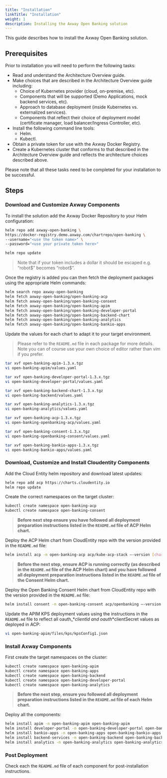 ```yaml
---
title: "Installation"
linkTitle: "Installation"
weight: 1
description: Installing the Axway Open Banking solution
---
```


This guide describes how to install the Axway Open Banking solution.

## Prerequisites

Prior to installation you will need to perform the following tasks:

* Read and understand the Architecture Overview guide.
* Make choices that are described in the Architecture Overview guide including:
  * Choice of Kubernetes provider (cloud, on-premise, etc).
  * Components that will be supported (Demo Applications, mock backend services, etc).
  * Approach to database deployment (inside Kubernetes vs. externalized services).
  * Components that reflect their choice of deployment model (certificate manager, load balancer/Ingress Controller, etc).
* Install the following command line tools:
  * Helm.
  * Kubectl.
* Obtain a private token for use with the Axway Docker Registry.
* Create a Kubernetes cluster that conforms to that described in the Architecture Overview guide and reflects the architecture choices described above.

Please note that all these tasks need to be completed for your installation to be successful.

## Steps

### Download and Customize Axway Components

To install the solution add the Axway Docker Repository to your Helm configuration:
 
```bash
helm repo add axway-open-banking \ 
https://docker-registry.demo.axway.com/chartrepo/open-banking \ 
--username="<use the token name>" \ 
--password="<use your private token here>"   

helm repo update 
```

> Note that if your token includes a dollar it should be escaped e.g. “robot$” becomes “robot\$”. 

Once the registry is added you can then fetch the deployment packages using the appropriate Helm commands:
 
```bash
helm search repo axway-open-banking
helm fetch axway-open-banking/open-banking-acp
helm fetch axway-open-banking/open-banking-consent
helm fetch axway-open-banking/open-banking-apim
helm fetch axway-open-banking/open-banking-developer-portal
helm fetch axway-open-banking/open-banking-backend-chart
helm fetch axway-open-banking/open-banking-analytics
helm fetch axway-open-banking/open-banking-bankio-apps
```

Update the values for each chart to adapt it to your target environment. 

> Please refer to the `README.md` file in each package for more details. Note you can of course use your own choice of editor rather than vim if you prefer.

 
```bash
tar xvf open-banking-apim-1.3.x.tgz 
vi open-banking-apim/values.yaml  

tar xvf open-banking-developer-portal-1.3.x.tgz 
vi open-banking-developer-portal/values.yaml 

tar xvf open-banking-backend-chart-1.3.x.tgz 
vi open-banking-backend/values.yaml 

tar xvf open-banking-analytics-1.3.x.tgz  
vi open-banking-analytics/values.yaml 

tar xvf open-banking-acp-1.3.x.tgz  
vi open-banking-openbanking-acp/values.yaml 

tar xvf open-banking-consent-1.3.x.tgz  
vi open-banking-openbanking-consent/values.yaml 

tar xvf open-banking-bankio-apps-1.3.x.tgz 
vi open-banking-bankio-apps/values.yaml
```

### Download, Customize and Install Cloudentity Components

Add the Cloud Entity helm repository and download latest updates: 

```bash
helm repo add acp https://charts.cloudentity.io 
helm repo update 
```

Create the correct namespaces on the target cluster:
 
```bash
kubectl create namespace open-banking-acp 
kubectl create namespace open-banking-consent 
```

> **Before next step ensure you have followed all deployment preparation instructions listed in the `README.md` file of ACP Helm chart.**

Deploy the ACP Helm chart from CloudEntity repo with the version provided in the `README.md` file: 

```bash
helm install acp -n open-banking-acp acp/kube-acp-stack –-version [chart-version]  -f open-banking-acp/values.yaml
```

> **Before the next step, ensure ACP is running correctly (as described in the `README.md` file of the ACP Helm chart) and you have followed all deployment preparation instructions listed in the `README.md` file of the Consent Helm chart.**

Deploy the Open Banking Consent Helm chart from CloudEntity repo with the version provided in the `README.md` file:

```bash
helm install consent -n open-banking-consent acp/openbanking –-version [chart-version] -f open-banking-consent/values.yaml
```

Update the APIM KPS deployment values using the instructions in the `README.md` file to reflect all oauth_*_clientId and oauth_*clientSecret values as deployed in ACP: 

```bash
vi open-banking-apim/files/kps/kpsConfig1.json
```

### Install Axway Components

First create the target namespaces on the cluster:

```bash
kubectl create namespace open-banking-apim
kubectl create namespace open-banking-apps    
kubectl create namespace open-banking-backend
kubectl create namespace open-banking-developer-portal
kubectl create namespace open-banking-analytics
```

> **Before the next step, ensure you followed all deployment preparation instructions listed in the `README.md` file of each Helm chart.**

Deploy all the components: 

```bash
helm install apim -n open-banking-apim open-banking-apim
helm install developer-portal -n open-banking-developer-portal open-banking-developer-portal
helm install bankio-apps -n open-banking-apps open-banking-bankio-apps
helm install backend-services -n open-banking-backend open-banking-backend-chart
helm install analytics -n open-banking-analytics open-banking-analytics
```

### Post Deployment

Check each the `README.md` file of each component for post-installation instructions.